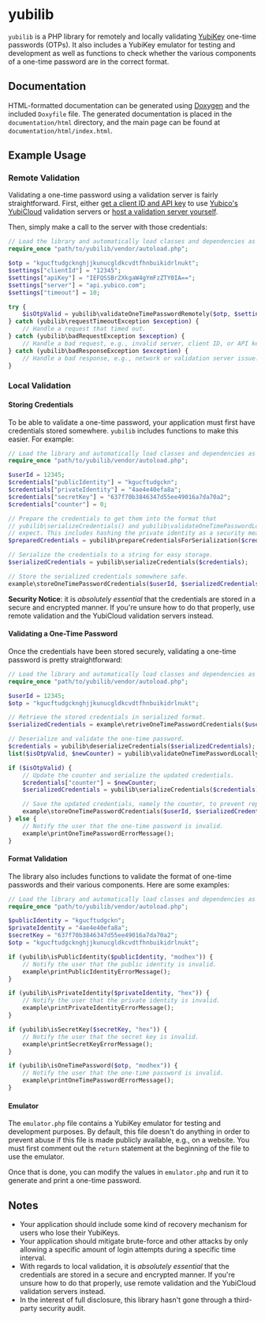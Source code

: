 # yubilib

`yubilib` is a PHP library for remotely and locally validating [YubiKey](https://www.yubico.com/products/yubikey-hardware/) one-time passwords (OTPs). It also includes a YubiKey emulator for testing and development as well as functions to check whether the various components of a one-time password are in the correct format.

## Documentation

HTML-formatted documentation can be generated using [Doxygen](http://www.stack.nl/~dimitri/doxygen/) and the included `Doxyfile` file. The generated documentation is placed in the `documentation/html` directory, and the main page can be found at `documentation/html/index.html`.

## Example Usage

### Remote Validation

Validating a one-time password using a validation server is fairly straightforward. First, either [get a client ID and API key](https://upgrade.yubico.com/getapikey/) to use [Yubico's YubiCloud](https://www.yubico.com/products/services-software/yubicloud/) validation servers or
[host a validation server yourself](https://developers.yubico.com/Software_Projects/Yubico_OTP/YubiCloud_Validation_Servers/).

Then, simply make a call to the server with those credentials:

```php
// Load the library and automatically load classes and dependencies as needed.
require_once "path/to/yubilib/vendor/autoload.php";

$otp = "kgucftudgcknghjjkunucgldkcvdtfhnbuikidrlnukt";
$settings["clientId"] = "12345";
$settings["apiKey"] = "IEFQSSBrZXkgaW4gYmFzZTY0IA==";
$settings["server"] = "api.yubico.com";
$settings["timeout"] = 10;

try {
	$isOtpValid = yubilib\validateOneTimePasswordRemotely($otp, $settings);
} catch (yubilib\requestTimeoutException $exception) {
	// Handle a request that timed out.
} catch (yubilib\badRequestException $exception) {
	// Handle a bad request, e.g., invalid server, client ID, or API key.
} catch (yubilib\badResponseException $exception) {
	// Handle a bad response, e.g., network or validation server issue.
}
```

### Local Validation

#### Storing Credentials

To be able to validate a one-time password, your application must first have credentials stored somewhere. `yubilib` includes functions to make this easier. For example:

```php
// Load the library and automatically load classes and dependencies as needed.
require_once "path/to/yubilib/vendor/autoload.php";

$userId = 12345;
$credentials["publicIdentity"] = "kgucftudgckn";
$credentials["privateIdentity"] = "4ae4e40efa8a";
$credentials["secretKey"] = "637f70b3846347d55ee49016a7da70a2";
$credentials["counter"] = 0;

// Prepare the credentials to get them into the format that
// yubilib\serializeCredentials() and yubilib\validateOneTimePasswordLocally()
// expect. This includes hashing the private identity as a security measure.
$preparedCredentials = yubilib\prepareCredentialsForSerialization($credentials);

// Serialize the credentials to a string for easy storage.
$serializedCredentials = yubilib\serializeCredentials($credentials);

// Store the serialized credentials somewhere safe.
example\storeOneTimePasswordCredentials($userId, $serializedCredentials);
```

**Security Notice**: it is _absolutely essential_ that the credentials are stored in a secure and encrypted manner. If you're unsure how to do that properly, use remote validation and the YubiCloud validation servers instead.

#### Validating a One-Time Password

Once the credentials have been stored securely, validating a one-time password is pretty straightforward:

```php
// Load the library and automatically load classes and dependencies as needed.
require_once "path/to/yubilib/vendor/autoload.php";

$userId = 12345;
$otp = "kgucftudgcknghjjkunucgldkcvdtfhnbuikidrlnukt";

// Retrieve the stored credentials in serialized format.
$serializedCredentials = example\retriveOneTimePasswordCredentials($userId);

// Deserialize and validate the one-time password.
$credentials = yubilib\deserializeCredentials($serializedCredentials);
list($isOtpValid, $newCounter) = yubilib\validateOneTimePasswordLocally($otp, $credentials);

if ($isOtpValid) {
	// Update the counter and serialize the updated credentials.
	$credentials["counter"] = $newCounter;
	$serializedCredentials = yubilib\serializeCredentials($credentials);

	// Save the updated credentials, namely the counter, to prevent replay attacks.
	example\storeOneTimePasswordCredentials($userId, $serializedCredentials);
} else {
	// Notify the user that the one-time password is invalid.
	example\printOneTimePasswordErrorMessage();
}
```

#### Format Validation

The library also includes functions to validate the format of one-time passwords and their various components. Here are some examples:

```php
// Load the library and automatically load classes and dependencies as needed.
require_once "path/to/yubilib/vendor/autoload.php";

$publicIdentity = "kgucftudgckn";
$privateIdentity = "4ae4e40efa8a";
$secretKey = "637f70b3846347d55ee49016a7da70a2";
$otp = "kgucftudgcknghjjkunucgldkcvdtfhnbuikidrlnukt";

if (yubilib\isPublicIdentity($publicIdentity, "modhex")) {
	// Notify the user that the public identity is invalid.
	example\printPublicIdentityErrorMessage();
}

if (yubilib\isPrivateIdentity($privateIdentity, "hex")) {
	// Notify the user that the private identity is invalid.
	example\printPrivateIdentityErrorMessage();
}

if (yubilib\isSecretKey($secretKey, "hex")) {
	// Notify the user that the secret key is invalid.
	example\printSecretKeyErrorMessage();
}

if (yubilib\isOneTimePassword($otp, "modhex")) {
	// Notify the user that the one-time password is invalid.
	example\printOneTimePasswordErrorMessage();
}
```

#### Emulator

The `emulator.php` file contains a YubiKey emulator for testing and development purposes. By default, this file doesn't do anything in order to prevent abuse if this file is made publicly available, e.g., on a website. You must first comment out the `return` statement at the beginning of the file to use the emulator.

Once that is done, you can modify the values in `emulator.php` and run it to generate and print a one-time password.

## Notes

- Your application should include some kind of recovery mechanism for users who lose their YubiKeys.
- Your application should mitigate brute-force and other attacks by only allowing a specific amount of login attempts during a specific time interval.
- With regards to local validation, it is _absolutely essential_ that the credentials are stored in a secure and encrypted manner. If you're unsure how to do that properly, use remote validation and the YubiCloud validation servers instead.
- In the interest of full disclosure, this library hasn't gone through a third-party security audit.

